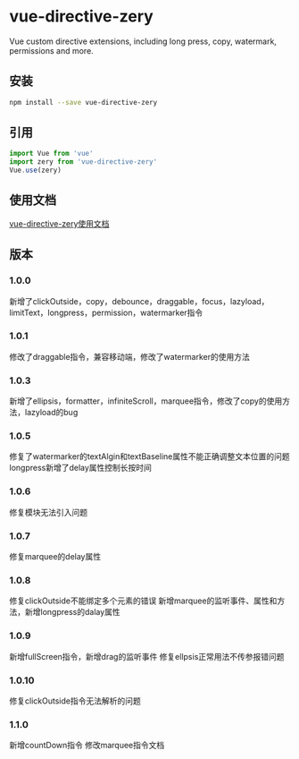 # vue-directive-zery
Vue custom directive extensions, including long press, copy, watermark, permissions and more.

## 安装
```bash
npm install --save vue-directive-zery
```
## 引用
```javascript
import Vue from 'vue'
import zery from 'vue-directive-zery'
Vue.use(zery)
```
## 使用文档
[vue-directive-zery使用文档](https://zhouzelin.github.io/zery/)
## 版本
### 1.0.0
新增了clickOutside，copy，debounce，draggable，focus，lazyload，limitText，longpress，permission，watermarker指令

### 1.0.1
修改了draggable指令，兼容移动端，修改了watermarker的使用方法

### 1.0.3
新增了ellipsis，formatter，infiniteScroll，marquee指令，修改了copy的使用方法，lazyload的bug

### 1.0.5
修复了watermarker的textAlgin和textBaseline属性不能正确调整文本位置的问题
longpress新增了delay属性控制长按时间

### 1.0.6
修复模块无法引入问题

### 1.0.7
修复marquee的delay属性

### 1.0.8
修复clickOutside不能绑定多个元素的错误
新增marquee的监听事件、属性和方法，新增longpress的dalay属性

### 1.0.9
新增fullScreen指令，新增drag的监听事件
修复ellpsis正常用法不传参报错问题

### 1.0.10
修复clickOutside指令无法解析的问题

### 1.1.0
新增countDown指令
修改marquee指令文档
